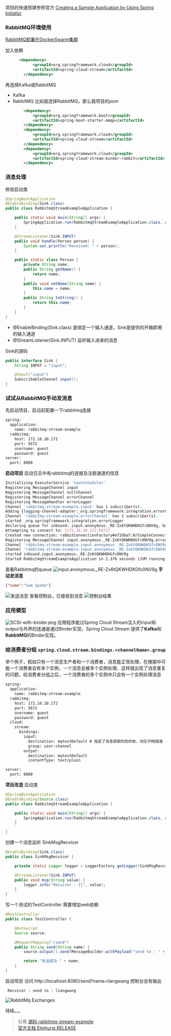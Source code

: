 项目的快速搭建参照官方 [Creating a Sample Application by Using Spring Initializr](https://docs.spring.io/spring-cloud-stream/docs/Elmhurst.RELEASE/reference/htmlsingle/#spring-cloud-stream-preface-creating-sample-application)

### RabbitMQ环境使用 
[RabbitMQ部署在DockerSwarm集群](https://www.jianshu.com/p/9243a9c020a3)

加入依赖
```xml
      <dependency>
            <groupId>org.springframework.cloud</groupId>
            <artifactId>spring-cloud-stream</artifactId>
        </dependency>
```
再选择Kafka或RabbitMQ
* Kafka
* RabbitMQ
比如我选择RabbitMQ，那么我项目的pom
```xml
        <dependency>
            <groupId>org.springframework.boot</groupId>
            <artifactId>spring-boot-starter-amqp</artifactId>
        </dependency>
        <dependency>
            <groupId>org.springframework.cloud</groupId>
            <artifactId>spring-cloud-stream</artifactId>
        </dependency>
        <dependency>
            <groupId>org.springframework.cloud</groupId>
            <artifactId>spring-cloud-stream-binder-rabbit</artifactId>
        </dependency>
```
### 消息处理
修改启动类
```java
@SpringBootApplication
@EnableBinding(Sink.class)
public class RabbitmqStreamExampleApplication {

    public static void main(String[] args) {
        SpringApplication.run(RabbitmqStreamExampleApplication.class, args);
    }

    @StreamListener(Sink.INPUT)
    public void handle(Person person) {
        System.out.println("Received: " + person);
    }

    public static class Person {
        private String name;
        public String getName() {
            return name;
        }
        public void setName(String name) {
            this.name = name;
        }
        public String toString() {
            return this.name;
        }
    }
}
```

* @EnableBinding(Sink.class) 是绑定一个输入通道，Sink是提供的开箱即用的输入通道
* @StreamListener(Sink.INPUT) 监听输入进来的消息

Sink的源码
```java
public interface Sink {
    String INPUT = "input";

    @Input("input")
    SubscribableChannel input();
}
```
### 试试从RabbitMQ手动发消息
先启动项目，启动前配置一下rabbitmq连接
```xml
spring:
  application:
    name: rabbitmq-stream-example
  rabbitmq:
    host: 172.16.10.172
    port: 5672
    username: guest
    password: guest
server:
  port: 8080
```
**启动项目**
启动日志中有rabbitmq的连接及注册通道的信息
```bash
Initializing ExecutorService 'taskScheduler'
Registering MessageChannel input
Registering MessageChannel nullChannel
Registering MessageChannel errorChannel
Registering MessageHandler errorLogger
Channel 'rabbitmq-stream-example.input' has 1 subscriber(s).
Adding {logging-channel-adapter:_org.springframework.integration.errorLogger} as a subscriber to the 'errorChannel' channel
Channel 'rabbitmq-stream-example.errorChannel' has 1 subscriber(s).
started _org.springframework.integration.errorLogger
declaring queue for inbound: input.anonymous._RE-Zx6tQKWHDKGfc0NV9g, bound to: input
Attempting to connect to: [172.16.10.172:5672]
Created new connection: rabbitConnectionFactory#e72dba7:0/SimpleConnection@5f303ecd [delegate=amqp://guest@172.16.10.172:5672/, localPort= 55249]
Registering MessageChannel input.anonymous._RE-Zx6tQKWHDKGfc0NV9g.errors
Channel 'rabbitmq-stream-example.input.anonymous._RE-Zx6tQKWHDKGfc0NV9g.errors' has 1 subscriber(s).
Channel 'rabbitmq-stream-example.input.anonymous._RE-Zx6tQKWHDKGfc0NV9g.errors' has 2 subscriber(s).
started inbound.input.anonymous._RE-Zx6tQKWHDKGfc0NV9g
Started RabbitmqStreamExampleApplication in 2.376 seconds (JVM running for 3.764)
```
查看Rabbitmq的queue 
![input.anonymous._RE-Zx6tQKWHDKGfc0NV9g](https://upload-images.jianshu.io/upload_images/2151905-c97b6496e43cd817.png?imageMogr2/auto-orient/strip%7CimageView2/2/w/760)
**手动发消息**
```json
{"name":"Sam Spade"}
```
![发送消息](https://upload-images.jianshu.io/upload_images/2151905-5f697e3b01fb5376.png?imageMogr2/auto-orient/strip%7CimageView2/2/w/760)
查看控制台，已接收到消息
![控制台结果](https://upload-images.jianshu.io/upload_images/2151905-dcdbc58741e9d150.png?imageMogr2/auto-orient/strip%7CimageView2/2/w/760)

### 应用模型
![SCSt-with-binder.png](https://upload-images.jianshu.io/upload_images/2151905-1c6439706de08862.png?imageMogr2/auto-orient/strip%7CimageView2/2/w/1240)
应用程序能过Spring Cloud Stream注入的input和output与外界的连通是通过Binder实现，Spring Cloud Stream 提供了**Kafka**和**RabbitMQ**的Binder实现。

### 给消费者分组 ```spring.cloud.stream.bindings.<channelName>.group```
举个例子，假如只有一个消息生产者和一个消费者，消息能正常处理，在微服中可能一个消费者会有多个实例，一个消息会被多个实例处理，这样就出现了消息重复的问题，给消费者分组之后，一个消费者的多个实例中只会有一个实例处理消息

```xml
spring:
  application:
    name: rabbitmq-stream-example
  rabbitmq:
    host: 172.16.10.172
    port: 5672
    username: guest
    password: guest
  cloud:
    stream:
      bindings:
        input:
          destination: mqtestDefault # 指定了消息获取的目的地，对应于MQ就是 exchange，这里的exchange就是 mqTestDefault
          group: user-channel
        output:
          destination: mqtestDefault
          contentType: text/plain

server:
  port: 8080
```
**项目改造**
启动类
```java
@SpringBootApplication
@EnableBinding(Source.class)
public class RabbitmqStreamExampleApplication {

    public static void main(String[] args) {
        SpringApplication.run(RabbitmqStreamExampleApplication.class, args);
    }

}
```
创建一个消息监听  SinkMsgRecvicer
```java
@EnableBinding(Sink.class)
public class SinkMsgRecvicer {

    private static Logger logger = LoggerFactory.getLogger(SinkMsgRecvicer.class);

    @StreamListener(Sink.INPUT)
    public void msg(String value) {
        logger.info("Recvicer : {}", value);
    }
}
```
写一个测试的TestController
需要增加web依赖
```java
@RestController
public class TestController {

    @Autowired
    Source source;

    @RequestMapping("/send")
    public String send(String name) {
        source.output().send(MessageBuilder.withPayload("send to : " + name).build());

        return "发送成功 " + name;
    }
}
```
启动项目 访问 http://localhost:8080/send?name=liangwang
控制台会有输出
```
 Recvicer : send to : liangwang
```
![RabbitMq Exchanges](https://upload-images.jianshu.io/upload_images/2151905-b63317071d02daa8.png?imageMogr2/auto-orient/strip%7CimageView2/2/w/760)

待续。。。


> 引用
[源码 rabbitmq-stream-example](https://github.com/liangxiaobo/spring-cloud-stream-example/tree/master/rabbitmq-stream-example)<br/>
[官方文档 Elmhurst.RELEASE](https://docs.spring.io/spring-cloud-stream/docs/Elmhurst.RELEASE/reference/htmlsingle/#_spring_cloud_stream_core)
